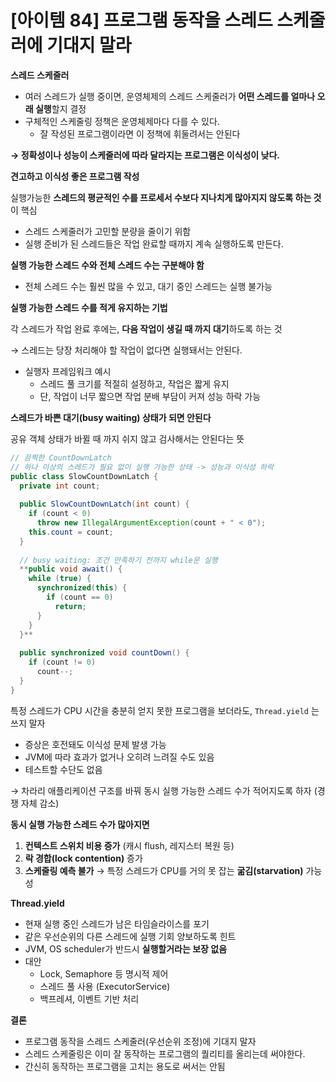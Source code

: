# [아이템 84] 프로그램 동작을 스레드 스케줄러에 기대지 말라

**스레드 스케줄러**

- 여러 스레드가 실행 중이면, 운영체제의 스레드 스케줄러가 **어떤 스레드를 얼마나 오래 실행**할지 결정
- 구체적인 스케줄링 정책은 운영체제마다 다를 수 있다.
    - 잘 작성된 프로그램이라면 이 정책에 휘둘려서는 안된다

**→ 정확성이나 성능이 스케줄러에 따라 달라지는 프로그램은 이식성이 낮다.**

**견고하고 이식성 좋은 프로그램 작성**

실행가능한 **스레드의 평균적인 수를 프로세서 수보다 지나치게 많아지지 않도록 하는 것**이 핵심

- 스레드 스케줄러가 고민할 분량을 줄이기 위함
- 실행 준비가 된 스레드들은 작업 완료할 때까지 계속 실행하도록 만든다.

**실행 가능한 스레드 수와 전체 스레드 수는 구분해야 함**

- 전체 스레드 수는 훨씬 많을 수 있고, 대기 중인 스레드는 실행 불가능

**실행 가능한 스레드 수를 적게 유지하는 기법**

각 스레드가 작업 완료 후에는, **다음 작업이 생길 때 까지 대기**하도록 하는 것

→ 스레드는 당장 처리해야 할 작업이 없다면 실행돼서는 안된다.

- 실행자 프레임워크 예시
    - 스레드 풀 크기를 적절히 설정하고, 작업은 짧게 유지
    - 단, 작업이 너무 짧으면 작업 분배 부담이 커져 성능 하락 가능

**스레드가 바쁜 대기(busy waiting) 상태가 되면 안된다**

공유 객체 상태가 바뀔 때 까지 쉬지 않고 검사해서는 안된다는 뜻

```java
// 끔찍한 CountDownLatch
// 하나 이상의 스레드가 필요 없이 실행 가능한 상태 -> 성능과 이식성 하락
public class SlowCountDownLatch {
  private int count;
  
  public SlowCountDownLatch(int count) {
    if (count < 0)
      throw new IllegalArgumentException(count + " < 0");
    this.count = count;
  }
  
  // busy waiting: 조건 만족하기 전까지 while문 실행
  **public void await() {
    while (true) {
      synchronized(this) {
        if (count == 0)
          return;
      }
    }
  }**
  
  public synchronized void countDown() {
    if (count != 0)
      count--;
  }
}
```

특정 스레드가 CPU 시간을 충분히 얻지 못한 프로그램을 보더라도, `Thread.yield` 는 쓰지 말자

- 증상은 호전돼도 이식성 문제 발생 가능
- JVM에 따라 효과가 없거나 오히려 느려질 수도 있음
- 테스트할 수단도 없음

→ 차라리 애플리케이션 구조를 바꿔 동시 실행 가능한 스레드 수가 적어지도록 하자 (경쟁 자체 감소)

**동시 실행 가능한 스레드 수가 많아지면**

1. **컨텍스트 스위치 비용 증가** (캐시 flush, 레지스터 복원 등)
2. **락 경합(lock contention)** 증가
3. **스케줄링 예측 불가** → 특정 스레드가 CPU를 거의 못 잡는 **굶김(starvation)** 가능성

**Thread.yield**

- 현재 실행 중인 스레드가 남은 타임슬라이스를 포기
- 같은 우선순위의 다른 스레드에 실행 기회 양보하도록 힌트
- JVM, OS scheduler가 반드시 **실행할거라는 보장 없음**
- 대안
    - Lock, Semaphore 등 명시적 제어
    - 스레드 풀 사용 (ExecutorService)
    - 백프레셔, 이벤트 기반 처리

**결론**

- 프로그램 동작을 스레드 스케줄러(우선순위 조정)에 기대지 말자
- 스레드 스케줄링은 이미 잘 동작하는 프로그램의 퀄리티를 올리는데 써야한다.
- 간신히 동작하는 프로그램을 고치는 용도로 써서는 안됨
